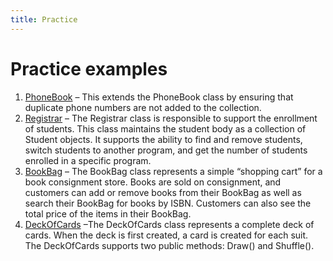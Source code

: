 ```yaml
---
title: Practice
---
```

# Practice examples

1. [PhoneBook](PhoneBook.md) – This extends the PhoneBook class by ensuring that duplicate phone numbers are not added to the collection. 
2. [Registrar](Registrar.md) – The Registrar class is responsible to support the enrollment of students. This class maintains the student body as a collection of Student objects. It supports the ability to find and remove students, switch students to another program, and get the number of students enrolled in a specific program.
3. [BookBag](BookBag.md) – The BookBag class represents a simple “shopping cart” for a book consignment store. Books are sold on consignment, and customers can add or remove books from their BookBag as well as search their BookBag for books by ISBN. Customers can also see the total price of the items in their BookBag.
4. [DeckOfCards](DeckOfCards.md) –The DeckOfCards class represents a complete deck of cards. When the deck is first created, a card is created for each suit. The DeckOfCards supports two public methods: Draw() and Shuffle().
